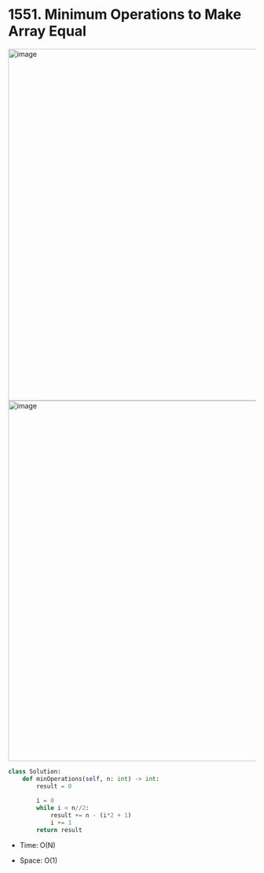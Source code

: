 # 1551. Minimum Operations to Make Array Equal

<img width="715" alt="image" src="https://user-images.githubusercontent.com/35987583/169010278-85c4c313-5667-4297-b8b0-bf3ad14d45f3.png">
<img width="733" alt="image" src="https://user-images.githubusercontent.com/35987583/169010310-15a407d2-6aa2-4dda-a1d3-4721fcbdb2e7.png">


```python
class Solution:
    def minOperations(self, n: int) -> int:
        result = 0
        
        i = 0
        while i < n//2:
            result += n - (i*2 + 1)
            i += 1
        return result
```

- Time: O(N)

- Space: O(1)
